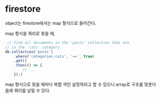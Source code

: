 # firestore


object는 firestore에서는 map 형식으로 들어간다.


map 형식을 쿼리로 찾을 때,
```javascript
 // Find all documents in the 'posts' collection that are
// in the 'cats' category.
db.collection('posts')
    .where('categories.cats', '==', true)
    .get()
    .then(() => {
        // ...
    });)
```

map 형식으로 찾을 때마다 복합 색인 설정하라고 할 수 있으니
array로 구조를 맞춘다음에 쿼리를 날릴 수 있다.


